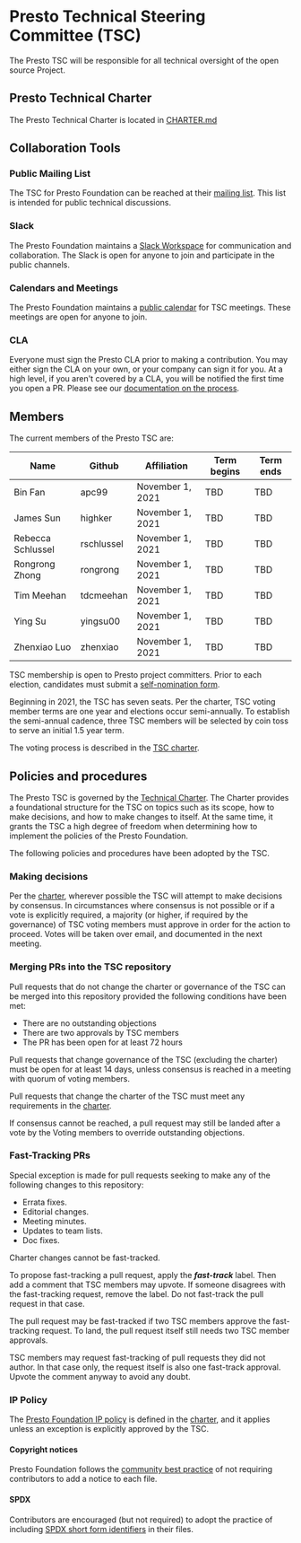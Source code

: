 # Presto Technical Steering Committee (TSC)

The Presto TSC will be responsible for all technical oversight of the open source Project.

## Presto Technical Charter

The Presto Technical Charter is located in [CHARTER.md](CHARTER.md)

## Collaboration Tools

### Public Mailing List

The TSC for Presto Foundation can be reached at their [mailing list](https://lists.prestodb.io/g/presto-dev). This list is intended for public technical discussions.

### Slack

The Presto Foundation maintains a [Slack Workspace](https://slack.prestodb.io) for communication and collaboration. The Slack is open for anyone to join and participate in the public channels.

### Calendars and Meetings

The Presto Foundation maintains a [public calendar](https://calendar.prestodb.io) for TSC meetings. These meetings are open for anyone to join.

### CLA

Everyone must sign the Presto CLA prior to making a contribution. You may either sign the CLA on your own, or your company can sign it for you. At a high level, if you aren't covered by a CLA, you will be notified the first time you open a PR. Please see our [documentation on the process](./CLA.md).

## Members

The current members of the Presto TSC are:

| Name | Github | Affiliation | Term begins | Term ends |
| ---- | ------ | ------------|-------------|-----------|
| Bin Fan  | apc99 | November 1, 2021 | TBD | TBD |
| James Sun  | highker | November 1, 2021 | TBD | TBD |
| Rebecca Schlussel | rschlussel | November 1, 2021 | TBD | TBD |
| Rongrong Zhong | rongrong | November 1, 2021 | TBD | TBD |
| Tim Meehan  | tdcmeehan | November 1, 2021 | TBD | TBD |
| Ying Su  | yingsu00 | November 1, 2021 | TBD | TBD |
| Zhenxiao Luo  | zhenxiao | November 1, 2021 | TBD | TBD |

TSC membership is open to Presto project committers. Prior to each election, candidates must submit a [self-nomination form](./elections/SELF_NOMINATION_TEMPLATE.md).

Beginning in 2021, the TSC has seven seats. Per the charter, TSC voting member terms are one year and elections occur semi-annually. To establish the semi-annual cadence, three TSC members will be selected by coin toss to serve an initial 1.5 year term. 

The voting process is described in the [TSC charter](https://github.com/prestodb/tsc/blob/master/CHARTER.md#3-tsc-voting).

## Policies and procedures

The Presto TSC is governed by the [Technical Charter](CHARTER.md).  The Charter provides a foundational structure for the TSC on topics such as its scope, how to make decisions, and how to make changes to itself.  At the same time, it grants the TSC a high degree of freedom when determining how to implement the policies of the Presto Foundation.

The following policies and procedures have been adopted by the TSC.

### Making decisions

Per the [charter](CHARTER.md), wherever possible the TSC will attempt to make decisions by consensus.  In circumstances where consensus is not possible or if a vote is explicitly required, a majority (or higher, if required by the governance) of TSC voting members must approve in order for the action to proceed.  Votes will be taken over email, and documented in the next meeting.

### Merging PRs into the TSC repository

Pull requests that do not change the charter or governance of the TSC can be merged into this repository provided the following conditions have been met:

* There are no outstanding objections
* There are two approvals by TSC members
* The PR has been open for at least 72 hours

Pull requests that change governance of the TSC (excluding the charter) must be open for at least 14 days, unless consensus is reached in a meeting with quorum of voting members.

Pull requests that change the charter of the TSC must meet any requirements in the [charter](CHARTER.md).

If consensus cannot be reached, a pull request may still be landed after a vote by the Voting members to override outstanding objections.

### Fast-Tracking PRs

Special exception is made for pull requests seeking to make any of the following changes to this repository:

- Errata fixes.
- Editorial changes.
- Meeting minutes.
- Updates to team lists.
- Doc fixes.

Charter changes cannot be fast-tracked.

To propose fast-tracking a pull request, apply the ***fast-track*** label. Then add a comment that TSC members may upvote. If someone disagrees with the fast-tracking request, remove the label. Do not fast-track the pull request in that case.

The pull request may be fast-tracked if two TSC members approve the fast-tracking request. To land, the pull request itself still needs two TSC member approvals.

TSC members may request fast-tracking of pull requests they did not author. In that case only, the request itself is also one fast-track approval. Upvote the comment anyway to avoid any doubt.

### IP Policy

The [Presto Foundation IP policy](https://github.com/prestodb/tsc/blob/master/CHARTER.md#8-intellectual-property-policy) is defined in the [charter](CHARTER.md), and it applies unless an exception is explicitly approved by the TSC.

#### Copyright notices

Presto Foundation follows the [community best practice](https://www.linuxfoundation.org/blog/2020/01/copyright-notices-in-open-source-software-projects/) of not requiring contributors to add a notice to each file.

#### SPDX

Contributors are encouraged (but not required) to adopt the practice of including [SPDX short form identifiers](https://spdx.org/ids-how) in their files.
